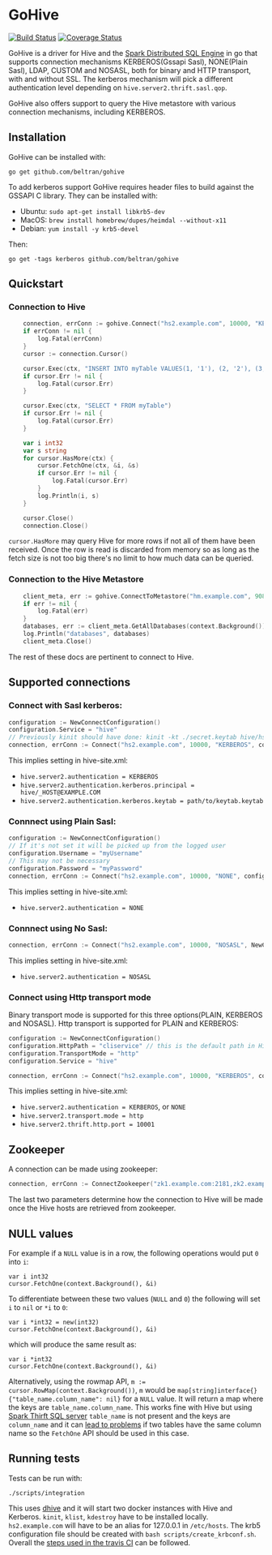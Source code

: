 # GoHive
[![Build Status](https://travis-ci.com/beltran/gohive.svg?branch=master)](https://travis-ci.com/beltran/gohive) [![Coverage Status](https://coveralls.io/repos/github/beltran/gohive/badge.svg?branch=master)](https://coveralls.io/github/beltran/gohive?branch=master)


GoHive is a driver for Hive and the [Spark Distributed SQL Engine](https://spark.apache.org/docs/latest/sql-distributed-sql-engine.html) in go that supports connection mechanisms KERBEROS(Gssapi Sasl), NONE(Plain Sasl), LDAP, CUSTOM and NOSASL, both for binary and HTTP transport, with and without SSL. The kerberos mechanism will pick a different authentication level depending on `hive.server2.thrift.sasl.qop`.

GoHive also offers support to query the Hive metastore with various connection mechanisms, including KERBEROS.

## Installation
GoHive can be installed with:
```
go get github.com/beltran/gohive
```

To add kerberos support GoHive requires header files to build against the GSSAPI C library. They can be installed with:
- Ubuntu: `sudo apt-get install libkrb5-dev`
- MacOS: `brew install homebrew/dupes/heimdal --without-x11`
- Debian: `yum install -y krb5-devel`

Then:
```
go get -tags kerberos github.com/beltran/gohive
```

## Quickstart

### Connection to Hive

```go
    connection, errConn := gohive.Connect("hs2.example.com", 10000, "KERBEROS", configuration)
    if errConn != nil {
        log.Fatal(errConn)
    }
    cursor := connection.Cursor()

    cursor.Exec(ctx, "INSERT INTO myTable VALUES(1, '1'), (2, '2'), (3, '3'), (4, '4')")
    if cursor.Err != nil {
        log.Fatal(cursor.Err)
    }

    cursor.Exec(ctx, "SELECT * FROM myTable")
    if cursor.Err != nil {
        log.Fatal(cursor.Err)
    }

    var i int32
    var s string
    for cursor.HasMore(ctx) {
        cursor.FetchOne(ctx, &i, &s)
        if cursor.Err != nil {
            log.Fatal(cursor.Err)
        }
        log.Println(i, s)
    }

    cursor.Close()
    connection.Close()
```

`cursor.HasMore` may query Hive for more rows if not all of them have been received. Once the row is
read is discarded from memory so as long as the fetch size is not too big there's no limit to how much
data can be queried.

### Connection to the Hive Metastore

```go
    client_meta, err := gohive.ConnectToMetastore("hm.example.com", 9083, "KERBEROS")
    if err != nil {
        log.Fatal(err)
    }
    databases, err := client_meta.GetAllDatabases(context.Background())
    log.Println("databases", databases)
    client_meta.Close()
```

The rest of these docs are pertinent to connect to Hive.

## Supported connections
### Connect with Sasl kerberos:
``` go
configuration := NewConnectConfiguration()
configuration.Service = "hive"
// Previously kinit should have done: kinit -kt ./secret.keytab hive/hs2.example.com@EXAMPLE.COM
connection, errConn := Connect("hs2.example.com", 10000, "KERBEROS", configuration)
```
This implies setting in hive-site.xml:
- `hive.server2.authentication = KERBEROS`
- `hive.server2.authentication.kerberos.principal = hive/_HOST@EXAMPLE.COM`
- `hive.server2.authentication.kerberos.keytab = path/to/keytab.keytab`

### Connnect using Plain Sasl:
``` go
configuration := NewConnectConfiguration()
// If it's not set it will be picked up from the logged user
configuration.Username = "myUsername"
// This may not be necessary
configuration.Password = "myPassword"
connection, errConn := Connect("hs2.example.com", 10000, "NONE", configuration)
```
This implies setting in hive-site.xml:

- `hive.server2.authentication = NONE`

### Connnect using No Sasl:
``` go
connection, errConn := Connect("hs2.example.com", 10000, "NOSASL", NewConnectConfiguration())
```
This implies setting in hive-site.xml:

- `hive.server2.authentication = NOSASL`

### Connect using Http transport mode
Binary transport mode is supported for this three options(PLAIN, KERBEROS and NOSASL). Http transport is supported for PLAIN and KERBEROS:
``` go
configuration := NewConnectConfiguration()
configuration.HttpPath = "cliservice" // this is the default path in Hive configuration.
configuration.TransportMode = "http"
configuration.Service = "hive"

connection, errConn := Connect("hs2.example.com", 10000, "KERBEROS", configuration)
```
This implies setting in hive-site.xml:

- `hive.server2.authentication = KERBEROS`, or `NONE`
- `hive.server2.transport.mode = http`
- `hive.server2.thrift.http.port = 10001`

## Zookeeper
A connection can be made using zookeeper:

```go
connection, errConn := ConnectZookeeper("zk1.example.com:2181,zk2.example.com:2181", "NONE", configuration)
```
The last two parameters determine how the connection to Hive will be made once the Hive hosts are retrieved from zookeeper.

## NULL values
For example if a `NULL` value is in a row, the following operations would put `0` into `i`:
```
var i int32
cursor.FetchOne(context.Background(), &i)
```
To differentiate between these two values (`NULL` and `0`) the following will set `i` to `nil` or `*i` to `0`:
```
var i *int32 = new(int32)
cursor.FetchOne(context.Background(), &i)
```
which will produce the same result as:
```
var i *int32
cursor.FetchOne(context.Background(), &i)
```
Alternatively, using the rowmap API, `m := cursor.RowMap(context.Background())`,
 `m` would be `map[string]interface{}{"table_name.column_name": nil}` for a `NULL` value. It will return a map
where the keys are `table_name.column_name`. This works fine with Hive but using [Spark Thirft SQL server](https://spark.apache.org/docs/latest/sql-distributed-sql-engine.html) `table_name` is not present and the keys are `column_name` and it can [lead to problems](https://github.com/beltran/gohive/issues/120) if two tables have the same column name so the `FetchOne` API should be used in this case.

## Running tests
Tests can be run with:
```
./scripts/integration
```
This uses [dhive](https://github.com/beltran/dhive) and it will start two docker instances with Hive and Kerberos. `kinit`, `klist`, `kdestroy` have to be installed locally. `hs2.example.com` will have to be an alias for 127.0.0.1 in `/etc/hosts`. The krb5 configuration file should be created with `bash scripts/create_krbconf.sh`. Overall the [steps used in the travis CI](https://github.com/beltran/gohive/blob/ec69b5601829296a56ca0558693ed30c11180a94/.travis.yml#L24-L46) can be followed.
